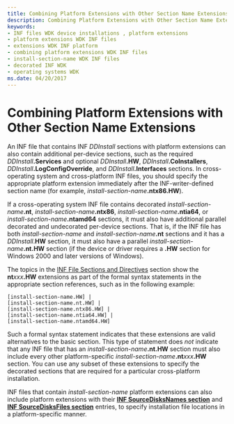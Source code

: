 ```yaml
---
title: Combining Platform Extensions with Other Section Name Extensions
description: Combining Platform Extensions with Other Section Name Extensions
keywords:
- INF files WDK device installations , platform extensions
- platform extensions WDK INF files
- extensions WDK INF platform
- combining platform extensions WDK INF files
- install-section-name WDK INF files
- decorated INF WDK
- operating systems WDK
ms.date: 04/20/2017
---
```


# Combining Platform Extensions with Other Section Name Extensions


An INF file that contains INF *DDInstall* sections with platform extensions can also contain additional per-device sections, such as the required <em>DDInstall</em>**.Services** and optional <em>DDInstall</em>**.HW**, <em>DDInstall</em>**.CoInstallers**, <em>DDInstall</em>**.LogConfigOverride**, and <em>DDInstall</em>**.Interfaces** sections. In cross-operating system and cross-platform INF files, you should specify the appropriate platform extension immediately after the INF-writer-defined section name (for example, <em>install-section-name</em>**.ntx86.HW**).

If a cross-operating system INF file contains decorated <em>install-section-name</em>**.nt**, <em>install-section-name</em>**.ntx86**, <em>install-section-name</em>**.ntia64**, or <em>install-section-name</em>**.ntamd64** sections, it must also have additional parallel decorated and undecorated per-device sections. That is, if the INF file has both *install-section-name* and <em>install-section-name</em>**.nt** sections and it has a *DDInstall*.**HW** section, it must also have a parallel <em>install-section-name</em>**.nt.HW** section (if the device or driver requires a **.HW** section for Windows 2000 and later versions of Windows).

The topics in the [INF File Sections and Directives](./index.md) section show the **nt**<em>xxx</em>**.HW** extensions as part of the formal syntax statements in the appropriate section references, such as in the following example:

```inf
[install-section-name.HW] | 
[install-section-name.nt.HW] | 
[install-section-name.ntx86.HW] | 
[install-section-name.ntia64.HW] | 
[install-section-name.ntamd64.HW] 
```

Such a formal syntax statement indicates that these extensions are valid alternatives to the basic section. This type of statement does *not* indicate that any INF file that has an <em>install-section-name</em>**.nt.HW** section must also include every other platform-specific <em>install-section-name</em>**.nt**<em>xxx</em>**.HW** section. You can use any subset of these extensions to specify the decorated sections that are required for a particular cross-platform installation.

INF files that contain *install-section-name* platform extensions can also include platform extensions with their [**INF SourceDisksNames section**](inf-sourcedisksnames-section.md) and [**INF SourceDisksFiles section**](inf-sourcedisksfiles-section.md) entries, to specify installation file locations in a platform-specific manner.
